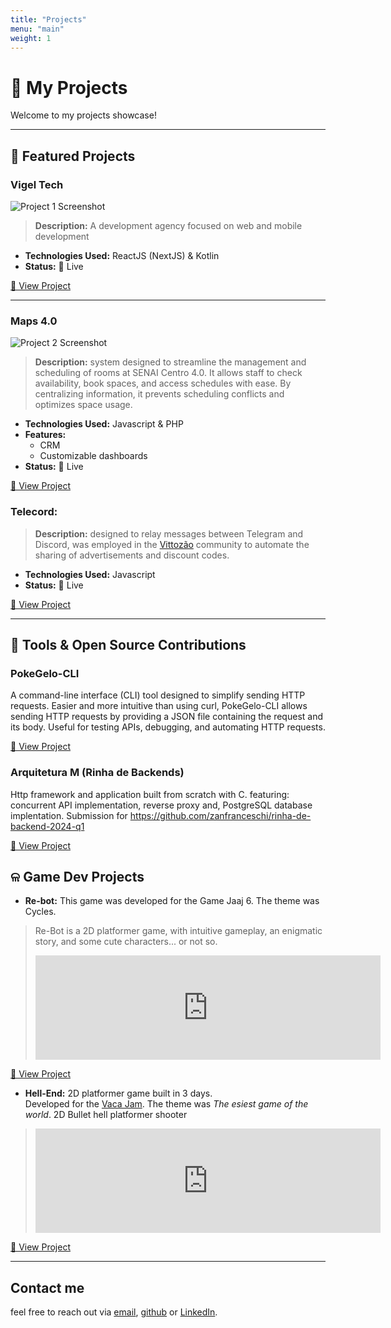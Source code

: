```yaml
---
title: "Projects"
menu: "main"
weight: 1
---
```


# 🚀 My Projects

Welcome to my projects showcase! 

---

## 🌟 Featured Projects

### **Vigel Tech**
![Project 1 Screenshot](/images/vigeltech.png)
> **Description:** A development agency focused on web and mobile development

- **Technologies Used:** ReactJS (NextJS) & Kotlin
- **Status:** 🚀 Live

[🔗 View Project](https://vigeltech.vercel.app/)

---

### **Maps 4.0**
![Project 2 Screenshot](/images/maps40.png)
> **Description:** system designed to streamline the management and scheduling of rooms at SENAI Centro 4.0. It allows staff to check availability, book spaces, and access schedules with ease. By centralizing information, it prevents scheduling conflicts and optimizes space usage.

- **Technologies Used:** Javascript & PHP
- **Features:**
  - CRM
  - Customizable dashboards
- **Status:** 🚀 Live

[🔗 View Project](https://maps40.fredaugusto.com.br/Maps/client/pages/login/)

### **Telecord:** 
> **Description:** designed to relay messages between Telegram and Discord, was employed in the [Vittozão](https://www.youtube.com/@Vittozao) community to automate the sharing of advertisements and discount codes.

- **Technologies Used:** Javascript
- **Status:** 🚀 Live

[🔗 View Project](https://github.com/Gabriel-Spinola/Wellington-Bot)

---

## 📂 Tools & Open Source Contributions
### **PokeGelo-CLI** 
A command-line interface (CLI) tool designed to simplify sending HTTP requests. Easier and more intuitive than using curl, PokeGelo-CLI allows sending HTTP requests by providing a JSON file containing the request and its body. Useful for testing APIs, debugging, and automating HTTP requests.

[🔗 View Project](https://github.com/Gabriel-Spinola/PokeGelo-CLI)

### **Arquitetura M (Rinha de Backends)**
Http framework and application built from scratch with C. featuring: concurrent API implementation, reverse proxy and, PostgreSQL database implentation.
Submission for https://github.com/zanfranceschi/rinha-de-backend-2024-q1

[🔗 View Project](https://github.com/Gabriel-Spinola/http-server-in-c)


## ଳ Game Dev Projects
- **Re-bot:** This game was developed for the Game Jaaj 6. The theme was Cycles.
> Re-Bot is a 2D platformer game, with intuitive gameplay, an enigmatic story, and some cute characters... or not so.
>
> <iframe frameborder="0" src="https://itch.io/embed/1134745?bg_color=323132&amp;fg_color=ff873f&amp;link_color=ffffff&amp;border_color=ffdd94" width="552" height="167"><a href="https://gabriel-spinola.itch.io/re-bot">Re-Bot! by Gabriel-Spinola, Tio_Torugo_BR</a></iframe>

  [🔗 View Project](https://gabriel-spinola.itch.io/re-bot)

- **Hell-End:** 2D platformer game built in 3 days.  
Developed for the [Vaca Jam](https://itch.io/jam/vacajam-meio/rate/1238332). The theme was _The esiest game of the world_.
2D Bullet hell platformer shooter

> <iframe frameborder="0" src="https://itch.io/embed/1238332?bg_color=290d27&amp;fg_color=eccd84&amp;link_color=d467db&amp;border_color=d8ad5b" width="552" height="167"><a href="https://gabriel-spinola.itch.io/vacajam">Hell End by Gabriel-Spinola, aahnnt, Danji &lt;3</a></iframe>

[🔗 View Project](https://gabriel-spinola.itch.io/vacajam)

---

## Contact me
feel free to reach out via [email](mailto:gabrielspinola77@gmail.com), [github](https://github.com/Gabriel-Spinola) or [LinkedIn](https://www.linkedin.com/in/gabriel-spinola-b64b5b273/).

